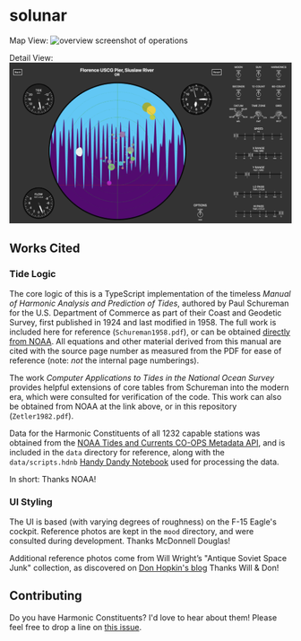 # solunar

Map View:
![overview screenshot of operations](map.png)

Detail View:
![detail screenshot of operations](screenshot.png)

## Works Cited

### Tide Logic

The core logic of this is a TypeScript implementation of the timeless _Manual of Harmonic Analysis and Prediction of Tides_, authored by Paul Schureman for the U.S. Department of Commerce as part of their Coast and Geodetic Survey, first published in 1924 and last modified in 1958. The full work is included here for reference (`Schureman1958.pdf`), or can be obtained [directly from NOAA](https://tidesandcurrents.noaa.gov/about_harmonic_constituents.html). All equations and other material derived from this manual are cited with the source page number as measured from the PDF for ease of reference (note: _not_ the internal page numberings).

The work _Computer Applications to Tides in the National Ocean Survey_ provides helpful extensions of core tables from Schureman into the modern era, which were consulted for verification of the code. This work can also be obtained from NOAA at the link above, or in this repository (`Zetler1982.pdf`).

Data for the Harmonic Constituents of all 1232 capable stations was obtained from the [NOAA Tides and Currents CO-OPS Metadata API](https://api.tidesandcurrents.noaa.gov/mdapi/prod/), and is included in the `data` directory for reference, along with the `data/scripts.hdnb` [Handy Dandy Notebook](https://marketplace.visualstudio.com/items?itemName=jakearl.handydandy-notebook) used for processing the data.

In short: Thanks NOAA!

### UI Styling

The UI is based (with varying degrees of roughness) on the F-15 Eagle's cockpit. Reference photos are kept in the `mood` directory, and were consulted during development. Thanks McDonnell Douglas!

Additional reference photos come from Will Wright’s "Antique Soviet Space Junk" collection, as discovered on [Don Hopkin's blog](https://donhopkins.medium.com/designing-user-interfaces-to-simulation-games-bd7a9d81e62d) Thanks Will & Don!

## Contributing

Do you have Harmonic Constituents? I'd love to hear about them! Please feel free to drop a line on [this issue](https://github.com/JacksonKearl/solunar/issues/1).

